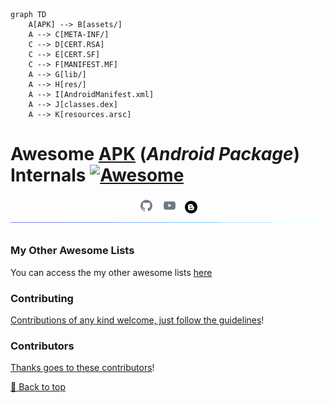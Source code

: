 ```mermaid
graph TD
    A[APK] --> B[assets/]
    A --> C[META-INF/]
    C --> D[CERT.RSA]
    C --> E[CERT.SF]
    C --> F[MANIFEST.MF]
    A --> G[lib/]
    A --> H[res/]
    A --> I[AndroidManifest.xml]
    A --> J[classes.dex]
    A --> K[resources.arsc]
```

# Awesome [APK](https://en.wikipedia.org/wiki/Apk_(file_format)) (*A*_ndroid_ *P*_ac_*k*_age_) Internals [![Awesome](https://awesome.re/badge.svg)](https://awesome.re)

<p align="center">
    <a href="https://github.com/cybersecurity-dev/"><img height="25" src="https://github.com/cybersecurity-dev/cybersecurity-dev/blob/main/assets/github.svg" alt="GitHub"></a>
    &nbsp;
    <a href="https://www.youtube.com/@CyberThreatDefence"><img height="25" src="https://github.com/cybersecurity-dev/cybersecurity-dev/blob/main/assets/youtube.svg" alt="YouTube"></a>
    &nbsp;
    <a href="https://cyberthreatdefence.com/my_awesome_lists"><img height="20" src="https://github.com/cybersecurity-dev/cybersecurity-dev/blob/main/assets/blog.svg" alt="My Awesome Lists"></a>
    <img src="https://github.com/cybersecurity-dev/cybersecurity-dev/blob/main/assets/bar.gif">
</p>



##

### My Other Awesome Lists
You can access the my other awesome lists [here](https://cyberthreatdefence.com/my_awesome_lists)

### Contributing
[Contributions of any kind welcome, just follow the guidelines](contributing.md)!

### Contributors
[Thanks goes to these contributors](https://github.com/cybersecurity-dev/awesome-apk-internals/graphs/contributors)!

[🔼 Back to top](#awesome-apk-android-package-internals-)
